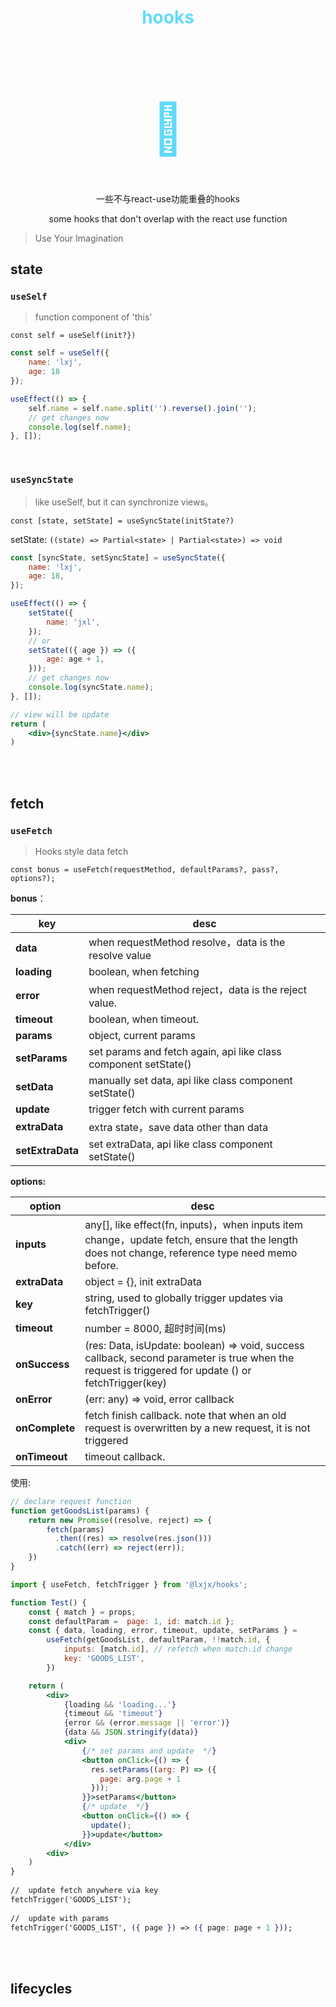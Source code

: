 <h1 align="center" style="color: #61dafb;">hooks</h1>

<h1 align="center" style="font-size: 80px;color:#61dafb">📌</h1>

<p align="center">一些不与react-use功能重叠的hooks</p>

<p align="center">some hooks that don't overlap with the react use function</p>



> Use Your Imagination



## state

### `useSelf`

> function component of 'this'

`const self = useSelf(init?})`

```js
const self = useSelf({
    name: 'lxj',
    age: 18
});

useEffect(() => {
    self.name = self.name.split('').reverse().join('');
    // get changes now
    console.log(self.name);
}, []);
```

<br>

### `useSyncState`

> like useSelf, but it can synchronize views。

`const [state, setState] = useSyncState(initState?)`

setState: `((state) => Partial<state> | Partial<state>) => void`

```jsx
const [syncState, setSyncState] = useSyncState({
    name: 'lxj',
    age: 18,
});

useEffect(() => {
    setState({
        name: 'jxl',
    });
    // or 
    setState(({ age }) => ({
        age: age + 1,
    }));
    // get changes now
    console.log(syncState.name);
}, []);

// view will be update
return (
	<div>{syncState.name}</div>
)
```

<br>

<br>

## fetch

### `useFetch`

> Hooks style data fetch

`const bonus = useFetch(requestMethod, defaultParams?, pass?, options?);`

**bonus**：

| key              | desc                                                         |
| ---------------- | ------------------------------------------------------------ |
| **data**         | when requestMethod resolve，data is the resolve value        |
| **loading**      | boolean, when fetching                                       |
| **error**        | when requestMethod reject，data is the reject value.         |
| **timeout**      | boolean, when timeout.                                       |
| **params**       | object, current params                                       |
| **setParams**    | set params and fetch again, api like class component setState() |
| **setData**      | manually set data, api like class component setState()       |
| **update**       | trigger fetch with current params                            |
| **extraData**    | extra state，save data other than data                       |
| **setExtraData** | set extraData,  api like class component setState()          |



**options:**

| option         | desc                                                         |
| -------------- | ------------------------------------------------------------ |
| **inputs**     | any[],  like effect(fn, inputs)，when inputs item change，update fetch, ensure that the length does not change, reference type need memo before. |
| **extraData**  | object = {}, init extraData                                  |
| **key**        | string,  used to globally trigger updates via fetchTrigger() |
| **timeout**    | number = 8000, 超时时间(ms)                                  |
| **onSuccess**  | (res: Data, isUpdate: boolean) => void, success callback, second parameter is true when the request is triggered for update () or fetchTrigger(key) |
| **onError**    | (err: any) => void, error callback                           |
| **onComplete** | fetch finish callback. note that when an old request is overwritten by a new request, it is not triggered |
| **onTimeout**  | timeout callback.                                            |



使用:

```jsx
// declare request function
function getGoodsList(params) {
    return new Promise((resolve, reject) => {
        fetch(params)
          .then((res) => resolve(res.json()))
          .catch((err) => reject(err));
    })
}

import { useFetch, fetchTrigger } from '@lxjx/hooks';

function Test() {
    const { match } = props;
    const defaultParam =  page: 1, id: match.id };
    const { data, loading, error, timeout, update, setParams } = 
        useFetch(getGoodsList, defaultParam, !!match.id, {
            inputs: [match.id], // refetch when match.id change
            key: 'GOODS_LIST',
        })

    return (
        <div>
            {loading && 'loading...'}
            {timeout && 'timeout'}
            {error && (error.message || 'error')}
            {data && JSON.stringify(data)}
            <div>
                {/* set params and update  */}
                <button onClick={() => {
                  res.setParams((arg: P) => ({
                    page: arg.page + 1
                  }));
                }}>setParams</button>
                {/* update  */}
                <button onClick={() => {
                  update();
                }}>update</button>
            </div>
        <div>
    )
}
            
//  update fetch anywhere via key
fetchTrigger('GOODS_LIST');
   
//  update with params
fetchTrigger('GOODS_LIST', ({ page }) => ({ page: page + 1 }));
```

<br>

<br>

## lifecycles

